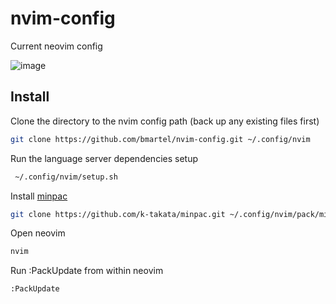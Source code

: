 # nvim-config
Current neovim config

![image](https://user-images.githubusercontent.com/2242258/125203683-12228000-e23f-11eb-84eb-e3509c9b30a7.png)

## Install

Clone the directory to the nvim config path (back up any existing files first)
```bash
git clone https://github.com/bmartel/nvim-config.git ~/.config/nvim
```

Run the language server dependencies setup
```bash
 ~/.config/nvim/setup.sh
```

Install [minpac](https://github.com/k-takata/minpac#installation)
```bash
git clone https://github.com/k-takata/minpac.git ~/.config/nvim/pack/minpac/opt/minpac
```

Open neovim
```bash
nvim
```
Run :PackUpdate from within neovim
```bash
:PackUpdate
```
